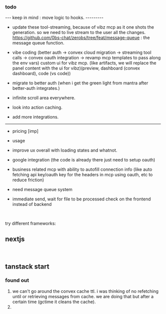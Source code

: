 ### todo

--- keep in mind : move logic to hooks. ---------

- update these
  tool-streaming, because of vibz mcp as it one shots the generation. so we need to live stream to the user all the changes.
  https://github.com/0bs-chat/zerobs/tree/feat/message-queue : the message queue function.

- vibe coding (better auth -> convex cloud migration -> streaming tool calls -> convex oauth integration -> revamp mcp templates to pass along the env vars)
  custom ui for vibz mcp. (like artifacts, we will replace the panel content with the ui for vibz)(preview, dashboard (convex dashboard), code (vs code))

- migrate to better auth (when i get the green light from mantra after better-auth integrates.)
- infinite scroll area everywhere.
- look into action caching.
- add more integrations.

---

- pricing [imp]
- usage
- improve ux overall with loading states and whatnot.
- google integration (the code is already there just need to setup oauth)
- business related mcp with ability to autofill connection info (like auto fetching api key/oauth key for the headers in mcp using oauth, etc to reduce friction)

- need message queue system
- immediate send, wait for file to be processed check on the frontend instead of backend

</br>

try different frameworks:

## nextjs

<br/>

## tanstack start

### found out

1. we can't go around the convex cache ttl. i was thinking of no refetching until or retrieving messages from cache. we are doing that but after a certain time (gctime it cleans the cache).
2.
